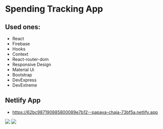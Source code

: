 # Spending Tracking App
 

## Used ones:

* React
* Firebase
* Hooks
* Context
* React-router-dom
* Responsive Design
* Material Ui
* Bootstrap
* DevExpress
* DevExtreme

## Netlify App
* https://62bc987190885800089e7b12--papaya-chaja-73bf5a.netlify.app

![](https://i.hizliresim.com/6j6eaq4.png)
![](https://i.hizliresim.com/g79e1z3.PNG)
